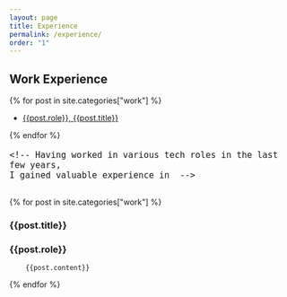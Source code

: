 ```yaml
---
layout: page
title: Experience
permalink: /experience/
order: "1"
---
```


<h2><b>Work Experience</b></h2>

{% for post in site.categories["work"] %}

- [{{post.role}}, {{post.title}}](#{{post.ref}})

{% endfor %}

<div style="font-size: 18px; margin-bottom: 30px">

    <!-- Having worked in various tech roles in the last few years,
    I gained valuable experience in  -->

</div>

{% for post in site.categories["work"] %}

<article class="archive-item">

<a name="{{post.ref}}"></a>

<h3 > <b>{{post.title}} </b></h3>

<h3 style="color:$grey-color"> <b>{{post.role}}</b></h3>

        {{post.content}}

</article>

{% endfor %}

